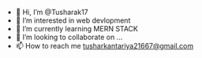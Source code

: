 - 👋 Hi, I’m @Tusharak17
- 👀 I’m interested in web devlopment
- 🌱 I’m currently learning MERN STACK
- 💞️ I’m looking to collaborate on ...
- 📫 How to reach me tusharkantariya21667@gmail.com

<!---
Tusharak17/Tusharak17 is a ✨ special ✨ repository because its `README.md` (this file) appears on your GitHub profile.
You can click the Preview link to take a look at your changes.
--->
